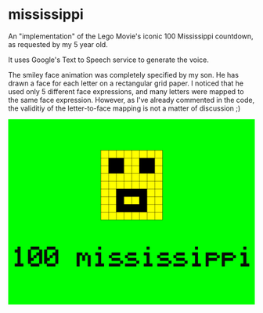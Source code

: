 # mississippi

An "implementation" of the Lego Movie's iconic 100 Mississippi countdown, as requested by my 5 year old.

It uses Google's Text to Speech service to generate the voice.

The smiley face animation was completely specified by my son. He has drawn a face for each letter on a rectangular grid paper. I noticed that he used only 5 different face expressions, and many letters were mapped to the same face expression. However, as I've already commented in the code, the validitiy of the letter-to-face mapping is not a matter of discussion ;)

![mississippi.png](mississippi.png)
